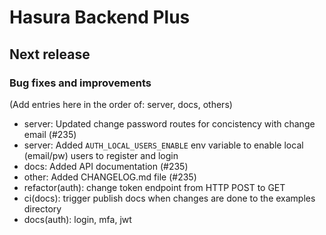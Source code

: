 # Hasura Backend Plus

## Next release

### Bug fixes and improvements

(Add entries here in the order of: server, docs, others)

- server: Updated change password routes for concistency with change email (#235)
- server: Added `AUTH_LOCAL_USERS_ENABLE` env variable to enable local (email/pw) users to register and login
- docs: Added API documentation (#235)
- other: Added CHANGELOG.md file (#235)
- refactor(auth): change token endpoint from HTTP POST to GET
- ci(docs): trigger publish docs when changes are done to the examples directory
- docs(auth): login, mfa, jwt
